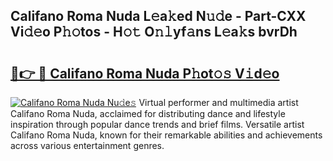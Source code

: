 ## Califano Roma Nuda L𝚎a𝚔ed N𝚞𝚍e - Part-CXX Vi𝚍𝚎o P𝚑𝚘tos - H𝚘𝚝 O𝚗𝚕yf𝚊ns L𝚎a𝚔s bvrDh

# <h2><a href="http://kf5edh.oniu.top/?m=Califano+Roma+Nuda">🔗👉 🔴 Califano Roma Nuda P𝚑ot𝚘𝚜 V𝚒d𝚎o</a></h2>

[![Califano Roma Nuda Nu𝚍e𝚜](https://i.imgur.com/0qMVB7G.gif)](http://kf5edh.oniu.top/?m=Califano+Roma+Nuda)
Virtual performer and multimedia artist Califano Roma Nuda, acclaimed for distributing dance and lifestyle inspiration through popular dance trends and brief films. Versatile artist Califano Roma Nuda, known for their remarkable abilities and achievements across various entertainment genres.  
